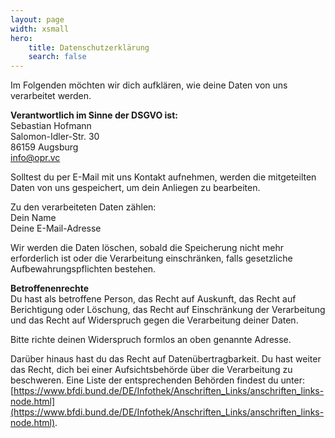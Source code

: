 ```yaml
---
layout: page
width: xsmall
hero:
    title: Datenschutzerklärung
    search: false
---
```

Im Folgenden möchten wir dich aufklären, wie deine Daten von uns verarbeitet werden.

**Verantwortlich im Sinne der DSGVO ist:**  
Sebastian Hofmann  
Salomon-Idler-Str. 30  
86159 Augsburg  
<info@opr.vc>

Solltest du per E-Mail mit uns Kontakt aufnehmen, werden die mitgeteilten Daten von uns gespeichert, um dein Anliegen zu bearbeiten.

Zu den verarbeiteten Daten zählen:  
Dein Name  
Deine E-Mail-Adresse

Wir werden die Daten löschen, sobald die Speicherung nicht mehr erforderlich ist oder die Verarbeitung einschränken, falls gesetzliche Aufbewahrungspflichten bestehen.

**Betroffenenrechte**  
Du hast als betroffene Person, das Recht auf Auskunft, das Recht auf Berichtigung oder Löschung, das Recht auf Einschränkung der Verarbeitung und das Recht auf Widerspruch gegen die Verarbeitung deiner Daten.

Bitte richte deinen Widerspruch formlos an oben genannte Adresse.

Darüber hinaus hast du das Recht auf Datenübertragbarkeit. Du hast weiter das Recht, dich bei einer Aufsichtsbehörde über die Verarbeitung zu beschweren. Eine Liste der entsprechenden Behörden findest du unter: [https://www.bfdi.bund.de/DE/Infothek/Anschriften_Links/anschriften_links-node.html](https://www.bfdi.bund.de/DE/Infothek/Anschriften_Links/anschriften_links-node.html).